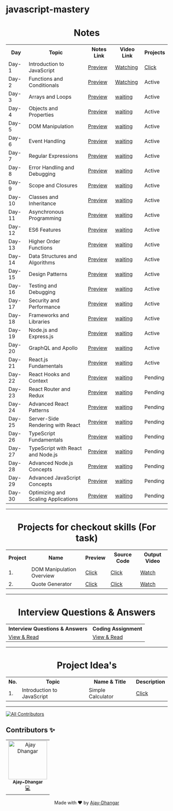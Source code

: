 # javascript-mastery

<h1 align="center"> Notes </h1>

<!-- =================  Learning Topics ================= -->

  <table align="center">
     <tr>
        <th> Day </th>
        <th> Topic </th>
        <th> Notes Link </th>
        <th> Video Link </th>
        <th> Projects </th>
     </tr>  
     <tr>
        <td> Day-1 </td>
        <td> Introduction to JavaScript </td>
        <td> <a href="https://javascript-mastery.github.io/javascript-mastery/Notes/Day-1/">Preview </a> </td>
        <td> <a href="https://youtu.be/Clj3MmH3WfM"> Watching </a> </td>
        <td> <a href="https://javascript-mastery.github.io/javascript-mastery/Projects/project-1/index.html"> Click </a> </td> 
     </tr>
     <tr>
        <td> Day-2 </td>
        <td> Functions and Conditionals </td>
        <td> <a href="https://javascript-mastery.github.io/javascript-mastery/Notes/Day-2/">Preview </a> </td>
        <td> <a href="https://youtu.be/nnJ7QdqtZUY"> Watching </a> </td>
        <td> Active </td>
     </tr>
     <tr>
        <td> Day-3 </td>
        <td> Arrays and Loops </td>
        <td> <a href="https://javascript-mastery.github.io/javascript-mastery/Notes/Day-3/">Preview </a> </td>
        <td> <a href="#"> waiting </a> </td>
        <td> Active </td>
     </tr>
     <tr>
        <td> Day-4 </td>
        <td> Objects and Properties </td>
        <td> <a href="https://javascript-mastery.github.io/javascript-mastery/Notes/Day-4/">Preview </a> </td>
        <td> <a href="#"> waiting </a> </td>
        <td> Active </td>
     </tr>  
     <tr>
        <td> Day-5</td>
        <td> DOM Manipulation </td>
        <td> <a href="https://javascript-mastery.github.io/javascript-mastery/Notes/Day-5/">Preview </a> </td>
        <td> <a href="#"> waiting </a> </td>
        <td> Active </td>
     </tr>
     <tr>
        <td> Day-6 </td>
        <td> Event Handling </td>
        <td> <a href="https://javascript-mastery.github.io/javascript-mastery/Notes/Day-6/">Preview </a> </td>
        <td> <a href="#"> waiting </a> </td>
        <td> Active </td>
     </tr>
     <tr>
        <td> Day-7 </td>
        <td> Regular Expressions </td>
        <td> <a href="https://javascript-mastery.github.io/javascript-mastery/Notes/Day-7/">Preview </a> </td>
        <td> <a href="#"> waiting </a> </td>
        <td> Active </td>
     </tr>
     <tr>
        <td> Day-8 </td>
        <td> Error Handling and Debugging </td>
        <td> <a href="https://javascript-mastery.github.io/javascript-mastery/Notes/Day-8/">Preview </a> </td>
        <td> <a href="#"> waiting </a> </td>
        <td> Active </td>
     </tr>
     <tr>
        <td> Day-9 </td>
        <td> Scope and Closures </td>
        <td> <a href="https://javascript-mastery.github.io/javascript-mastery/Notes/Day-9/">Preview </a> </td>
        <td> <a href="#"> waiting </a> </td>
        <td> Active </td>
     </tr>
     <tr>
        <td> Day-10 </td>
        <td> Classes and Inheritance </td>
        <td> <a href="https://javascript-mastery.github.io/javascript-mastery/Notes/Day-10/">Preview </a> </td>
        <td> <a href="#"> waiting </a> </td>
        <td> Active </td>
     </tr>
     <tr>
        <td> Day-11 </td>
        <td> Asynchronous Programming </td>
        <td> <a href="https://javascript-mastery.github.io/javascript-mastery/Notes/Day-11/">Preview </a> </td>
        <td> <a href="#"> waiting </a> </td>
        <td> Active </td>
     </tr>
     <tr>
        <td> Day-12 </td>
        <td> ES6 Features </td>
        <td> <a href="https://javascript-mastery.github.io/javascript-mastery/Notes/Day-12/">Preview </a> </td>
        <td> <a href="#"> waiting </a> </td>
        <td> Active </td>
     </tr>
     <tr>
        <td> Day-13 </td>
        <td> Higher Order Functions </td>
        <td> <a href="https://javascript-mastery.github.io/javascript-mastery/Notes/Day-13/">Preview </a> </td>
        <td> <a href="#"> waiting </a> </td>
        <td> Active </td>
     </tr>  
     <tr>
        <td> Day-14 </td>
        <td> Data Structures and Algorithms </td>
        <td> <a href="https://javascript-mastery.github.io/javascript-mastery/Notes/Day-14/">Preview </a> </td>
        <td> <a href="#"> waiting </a> </td>
        <td> Active </td>
     </tr>
     <tr>
        <td> Day-15 </td>
        <td> Design Patterns </td>
        <td> <a href="https://javascript-mastery.github.io/javascript-mastery/Notes/Day-15/">Preview </a> </td>
        <td> <a href="#"> waiting </a> </td>
        <td> Active </td>
     </tr>
      <tr>
        <td> Day-16 </td>
        <td> Testing and Debugging </td>
        <td> <a href="https://javascript-mastery.github.io/javascript-mastery/Notes/Day-16/">Preview </a> </td>
        <td> <a href="#"> waiting </a> </td>
        <td> Active </td>
     </tr>
     <tr>
        <td> Day-17 </td>
        <td> Security and Performance </td>
        <td> <a href="https://javascript-mastery.github.io/javascript-mastery/Notes/Day-17/">Preview </a> </td>
        <td> <a href="#"> waiting </a> </td>
        <td> Active </td>
     </tr>
     <tr>
        <td> Day-18 </td>
        <td> Frameworks and Libraries </td>
        <td> <a href="https://javascript-mastery.github.io/javascript-mastery/Notes/Day-18/">Preview </a> </td>
        <td> <a href="#"> waiting </a> </td>
        <td> Active </td>
     </tr>
     <tr>
        <td> Day-19 </td>
        <td> Node.js and Express.js </td>
        <td> <a href="https://javascript-mastery.github.io/javascript-mastery/Notes/Day-19/">Preview </a> </td>
        <td> <a href="#"> waiting </a> </td>
        <td> Active </td>
     </tr>
     <tr>
        <td> Day-20 </td>
        <td> GraphQL and Apollo </td>
        <td> <a href="https://javascript-mastery.github.io/javascript-mastery/Notes/Day-20/">Preview </a> </td>
        <td> <a href="#"> waiting </a> </td>
        <td> Active </td>
     </tr>
     <tr>
        <td> Day-21 </td>
        <td> React.js Fundamentals </td>
        <td> <a href="https://javascript-mastery.github.io/javascript-mastery/Notes/Day-21/">Preview </a> </td>
        <td> <a href="#"> waiting </a> </td>
        <td> Active </td>
     </tr>
     <tr>
        <td> Day-22 </td>
        <td> React Hooks and Context </td>
        <td> <a href="https://javascript-mastery.github.io/javascript-mastery/Notes/Day-22/">Preview </a> </td>
        <td> <a href="#"> waiting </a> </td>
        <td> Pending </td>
     </tr>
     <tr>
        <td> Day-23 </td>
        <td> React Router and Redux </td>
        <td> <a href="https://javascript-mastery.github.io/javascript-mastery/Notes/Day-21/">Preview </a> </td>
        <td> <a href="#"> waiting </a> </td>
        <td> Pending </td>
     </tr>
     <tr>
        <td> Day-24 </td>
        <td> Advanced React Patterns </td>
        <td> <a href="https://javascript-mastery.github.io/javascript-mastery/Notes/Day-21/">Preview </a> </td>
        <td> <a href="#"> waiting </a> </td>
        <td> Pending </td>
     </tr>
     <tr>
        <td> Day-25 </td>
        <td> Server-Side Rendering with React </td>
        <td> <a href="https://javascript-mastery.github.io/javascript-mastery/Notes/Day-21/">Preview </a> </td>
        <td> <a href="#"> waiting </a> </td>
        <td> Pending </td>
     </tr>
     <tr>
        <td> Day-26 </td>
        <td> TypeScript Fundamentals </td>
        <td> <a href="https://javascript-mastery.github.io/javascript-mastery/Notes/Day-26/">Preview </a> </td>
        <td> <a href="#"> waiting </a> </td>
        <td> Pending </td>
     </tr>
     <tr>
        <td> Day-27 </td>
        <td> TypeScript with React and Node.js </td>
        <td> <a href="https://javascript-mastery.github.io/javascript-mastery/Notes/Day-27/">Preview </a> </td>
        <td> <a href="#"> waiting </a> </td>
        <td> Pending </td>
     </tr>
     <tr>
        <td> Day-28 </td>
        <td> Advanced Node.js Concepts </td>
        <td> <a href="https://javascript-mastery.github.io/javascript-mastery/Notes/Day-28/">Preview </a> </td>
        <td> <a href="#"> waiting </a> </td>
        <td> Pending </td>
     </tr>
     <tr>
        <td> Day-29 </td>
        <td> Advanced JavaScript Concepts </td>
        <td> <a href="https://javascript-mastery.github.io/javascript-mastery/Notes/Day-29/">Preview </a> </td>
        <td> <a href="#"> waiting </a> </td>
        <td> Pending </td>
     </tr>
     <tr>
        <td> Day-30</td>
        <td> Optimizing and Scaling Applications </td>
        <td> <a href="https://javascript-mastery.github.io/javascript-mastery/Notes/Day-30/">Preview </a> </td>
        <td> <a href="#"> waiting </a> </td>
        <td> Pending </td>
     </tr>
  </table>
  
  
   <hr /> 
   
   <!-- =================  Projects ================= -->
   
   <h1 align="center"> Projects for checkout skills (For task) </h1>
   
   <table align="center">
     <tr>
       <th>Project</th>
       <th>Name</th>
       <th>Preview</th>
       <th>Source Code</th>
       <th>Output Video</th>
      </tr>
     <tr>
       <td>1. </td>
       <td>DOM Manipulation Overview </td>
       <td><a href="https://javascript-mastery.github.io/javascript-mastery/Projects/project-1/index.html">Click</a></td>
       <td><a href="https://github.com/JavaScript-Mastery/javascript-mastery/tree/main/Projects/project-1">Click</a></td>
       <td><a href="https://www.youtube.com/watch?v=VxPRlBN1bdc">Watch</a></td>
     </tr>
     <tr>
       <td>2. </td>
       <td>Quote Generator</td>
       <td><a href="https://javascript-mastery.github.io/javascript-mastery/Projects/project-2/index.html">Click</a></td>
       <td><a href="https://github.com/JavaScript-Mastery/javascript-mastery/tree/main/Projects/project-2">Click</a></td>
       <td><a href="#">Watch</a></td>
     </tr>
   </table>  
   
   <hr /> 
   
   <!-- =================  Interview Questions & Answers ================= -->
   
  <h1 align="center"> Interview Questions & Answers </h1>
  
   <table align="center">
   <tr>
     <th>Interview Questions & Answers</th>
     <th>Coding Assignment</th>
   </tr>
   <tr>
     <td> <a href="#">View & Read </a> </td>
      <td> <a href="https://javascript-mastery.github.io/Javascript-coding-assignment/">View & Read </a> </td>
   </tr>
   </table>
           
   <hr />
   
   <h1 align="center"> Project Idea's </h1>
  
   <table align="center">
   <tr>
     <th>No.</th>
     <th>Topic</th>
     <th>Name & Title</th>
     <th>Description</th>
   </tr>
   <tr>
     <td>1.</td>
     <td>Introduction to JavaScript</td>
     <td>Simple Calculator</td>
     <td><a href="https://github.com/JavaScript-Mastery/javascript-mastery/tree/main/Projects/project-1">Click</a></td>
   </tr>
   </table>
           
   <hr />
   
[![All Contributors](https://img.shields.io/badge/all_contributors-1-orange.svg?style=flat-square)](#contributors)

## Contributors ✨

 <table align="center">  
   <tr><td align="center"><a href="https://github.com/Ajay-Dhangar"><img src="https://avatars.githubusercontent.com/u/99037494?v=4" width="120px;" alt="Ajay Dhangar"/>  <br /><sub><b>Ajay-Dhangar</b></sub></a><br /><a href="#" title="Code">💻</a></td>     
    
  </tr> 
  
  </table>

<div align="center">Made with ❤️ by <a href="https://github.com/Ajay-Dhangar" target="_blank">Ajay-Dhangar</a></div>

